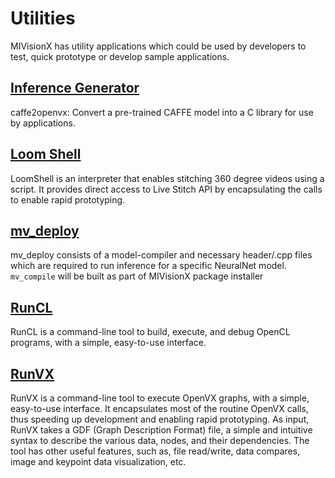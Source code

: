 # Utilities

MIVisionX has utility applications which could be used by developers to test, quick prototype or develop sample applications.

## [Inference Generator](inference_generator/README.md#inference-generator)

caffe2openvx: Convert a pre-trained CAFFE model into a C library for use by applications.

## [Loom Shell](loom_shell/README.md#radeon-loomshell)

LoomShell is an interpreter that enables stitching 360 degree videos using a script. It provides direct access to Live Stitch API by encapsulating the calls to enable rapid prototyping.

## [mv_deploy](mv_deploy/README.md)

mv_deploy consists of a model-compiler and necessary header/.cpp files which are required to run inference for a specific NeuralNet model. `mv_compile` will be built as part of MIVisionX package installer

## [RunCL](runcl/README.md#amd-runcl)

RunCL is a command-line tool to build, execute, and debug OpenCL programs, with a simple, easy-to-use interface.

## [RunVX](runvx/README.md#amd-runvx)

RunVX is a command-line tool to execute OpenVX graphs, with a simple, easy-to-use interface. It encapsulates most of the routine OpenVX calls, thus speeding up development and enabling rapid prototyping. As input, RunVX takes a GDF (Graph Description Format) file, a simple and intuitive syntax to describe the various data, nodes, and their dependencies. The tool has other useful features, such as, file read/write, data compares, image and keypoint data visualization, etc.
